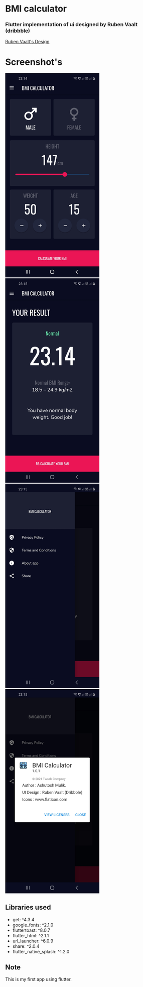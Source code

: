 # BMI calculator
### Flutter implementation of ui designed by Ruben Vaalt (dribbble)
[Ruben Vaalt's Design](https://dribbble.com/shots/4585382-Simple-BMI-Calculator)

# Screenshot's

<p float="left">
  <img src="/s1.jpg" width="300" />
  <img src="/s2.jpg" width="300" /> 
  <img src="/s3.jpg" width="300" />
  <img src="/s4.jpg" width="300" />
</p>

## Libraries used
- get: ^4.3.4
- google_fonts: ^2.1.0
- fluttertoast: ^8.0.7
- flutter_html: ^2.1.1
- url_launcher: ^6.0.9
- share: ^2.0.4
- flutter_native_splash: ^1.2.0

## Note
This is my first app using flutter.
